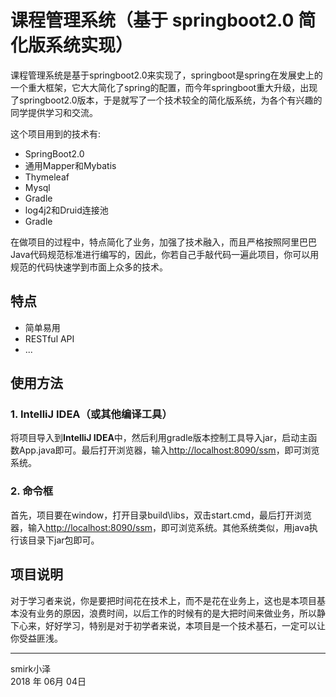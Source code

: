﻿# 课程管理系统（基于 springboot2.0 简化版系统实现）

课程管理系统是基于springboot2.0来实现了，springboot是spring在发展史上的一个重大框架，它大大简化了spring的配置，而今年springboot重大升级，出现了springboot2.0版本，于是就写了一个技术较全的简化版系统，为各个有兴趣的同学提供学习和交流。

这个项目用到的技术有:

* SpringBoot2.0
* 通用Mapper和Mybatis
* Thymeleaf
* Mysql
* Gradle
* log4j2和Druid连接池
* Gradle

在做项目的过程中，特点简化了业务，加强了技术融入，而且严格按照阿里巴巴Java代码规范标准进行编写的，因此，你若自己手敲代码一遍此项目，你可以用规范的代码快速学到市面上众多的技术。

## 特点

* 简单易用
* RESTful API
* ...


## 使用方法

### 1. IntelliJ IDEA（或其他编译工具）

将项目导入到**IntelliJ IDEA**中，然后利用gradle版本控制工具导入jar，启动主函数App.java即可。最后打开浏览器，输入<http://localhost:8090/ssm>，即可浏览系统。

### 2. 命令框
首先，项目要在window，打开目录build\libs，双击start.cmd，最后打开浏览器，输入<http://localhost:8090/ssm>，即可浏览系统。其他系统类似，用java执行该目录下jar包即可。

## 项目说明
对于学习者来说，你是要把时间花在技术上，而不是花在业务上，这也是本项目基本没有业务的原因，浪费时间，以后工作的时候有的是大把时间来做业务，所以静下心来，好好学习，特别是对于初学者来说，本项目是一个技术基石，一定可以让你受益匪浅。

------

smirk小泽   
2018 年 06月 04日    
